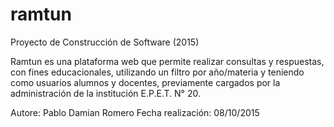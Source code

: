 # ramtun
Proyecto de Construcción de Software (2015)

Ramtun es una plataforma web que permite realizar consultas y
respuestas, con fines educacionales, utilizando un filtro por año/materia
y teniendo como usuarios alumnos y docentes, previamente cargados
por la administración de la institución E.P.E.T. N° 20.

Autore: Pablo Damian Romero
Fecha realización: 08/10/2015
